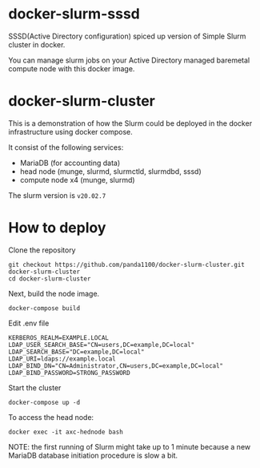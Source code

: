docker-slurm-sssd
=================

SSSD(Active Directory configuration) spiced up version of Simple Slurm cluster in docker.

You can manage slurm jobs on your Active Directory managed baremetal compute node with this docker image.


docker-slurm-cluster
====================

This is a demonstration of how the Slurm could be deployed in the docker infrastructure using docker compose.

It consist of the following services:
- MariaDB (for accounting data)
- head node (munge, slurmd, slurmctld, slurmdbd, sssd)
- compute node x4 (munge, slurmd)

The slurm version is `v20.02.7`

# How to deploy

Clone the repository

```
git checkout https://github.com/panda1100/docker-slurm-cluster.git docker-slurm-cluster
cd docker-slurm-cluster
```

Next, build the node image.
```
docker-compose build
```

Edit .env file

```
KERBEROS_REALM=EXAMPLE.LOCAL
LDAP_USER_SEARCH_BASE="CN=users,DC=example,DC=local"
LDAP_SEARCH_BASE="DC=example,DC=local"
LDAP_URI=ldaps://example.local
LDAP_BIND_DN="CN=Administrator,CN=users,DC=example,DC=local"
LDAP_BIND_PASSWORD=STRONG_PASSWORD
```

Start the cluster

```
docker-compose up -d
```

To access the head node:

```
docker exec -it axc-hednode bash
```

NOTE: the first running of Slurm might take up to 1 minute because a new MariaDB database initiation procedure is slow a bit.
